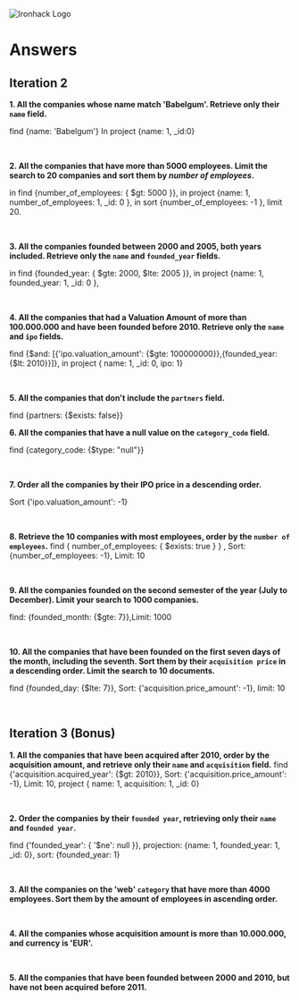 ![Ironhack Logo](https://i.imgur.com/1QgrNNw.png)

# Answers

## Iteration 2

**1. All the companies whose name match 'Babelgum'. Retrieve only their `name` field.**
<!-- Your Query Goes Here -->
find {name: 'Babelgum'}
In project {name: 1, _id:0}

<br>

**2. All the companies that have more than 5000 employees. Limit the search to 20 companies and sort them by *number of employees*.**

<!-- Your Query Goes Here -->
in find {number_of_employees: { $gt: 5000 }}, in project {name: 1, number_of_employees: 1, _id: 0 }, in sort {number_of_employees: -1 }, limit 20.

<br>

**3. All the companies founded between 2000 and 2005, both years included. Retrieve only the `name` and `founded_year` fields.**

<!-- Your Query Goes Here -->
in find {founded_year: { $gte: 2000, $lte: 2005 }}, in project {name: 1, founded_year: 1, _id: 0 },

<br>

**4. All the companies that had a Valuation Amount of more than 100.000.000 and have been founded before 2010. Retrieve only the `name` and `ipo` fields.**

<!-- Your Query Goes Here -->
find {$and: [{'ipo.valuation_amount': {$gte: 100000000}},{founded_year: {$lt: 2010}}]}, in project { name: 1, _id: 0,  ipo: 1}

<br>

**5. All the companies that don't include the `partners` field.**

<!-- Your Query Goes Here -->
find {partners: {$exists: false}}
<br>

**6. All the companies that have a null value on the `category_code` field.**

<!-- Your Query Goes Here -->
find {category_code: {$type: "null"}}

<br>

**7. Order all the companies by their IPO price in a descending order.**

<!-- Your Query Goes Here -->
Sort {'ipo.valuation_amount': -1}

<br>

**8. Retrieve the 10 companies with most employees, order by the `number of employees`.**
find { number_of_employees: { $exists: true } } , Sort: {number_of_employees: -1}, Limit: 10
<!-- Your Query Goes Here -->

<br>

**9. All the companies founded on the second semester of the year (July to December). Limit your search to 1000 companies.**

<!-- Your Query Goes Here -->
find: {founded_month: {$gte: 7}},Limit: 1000

<br>

**10. All the companies that have been founded on the first seven days of the month, including the seventh. Sort them by their `acquisition price` in a descending order. Limit the search to 10 documents.**

<!-- Your Query Goes Here -->
find {founded_day: {$lte: 7}}, Sort: {'acquisition.price_amount': -1}, limit: 10

<br>

## Iteration 3 (Bonus)

**1. All the companies that have been acquired after 2010, order by the acquisition amount, and retrieve only their `name` and `acquisition` field.**
find  {'acquisition.acquired_year': {$gt: 2010}}, Sort: {'acquisition.price_amount': -1}, Limit: 10, project { name: 1, acquisition: 1, _id: 0}

<!-- Your Query Goes Here -->

<br>

**2. Order the companies by their `founded year`, retrieving only their `name` and `founded year`.**

<!-- Your Query Goes Here -->
find {'founded_year': { '$ne': null }}, projection: {name: 1, founded_year: 1, _id: 0}, sort: {founded_year: 1}

<br>

**3. All the companies on the 'web' `category` that have more than 4000 employees. Sort them by the amount of employees in ascending order.**

<!-- Your Query Goes Here -->

<br>

**4. All the companies whose acquisition amount is more than 10.000.000, and currency is 'EUR'.**

<!-- Your Query Goes Here -->

<br>

**5. All the companies that have been founded between 2000 and 2010, but have not been acquired before 2011.**

<!-- Your Query Goes Here -->

<br>
